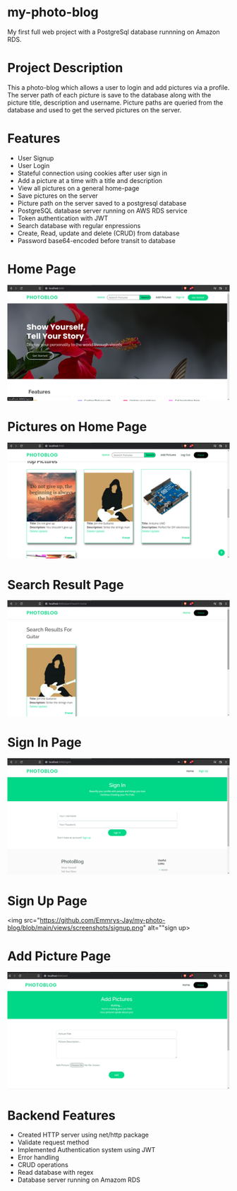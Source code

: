 # my-photo-blog
My first full web project with a PostgreSql database runnning on Amazon RDS.

# Project Description
This a photo-blog which allows a user to login and add pictures via a profile. The server path of each picture is save to the database along with the picture title, description and username. Picture paths are queried from the database and used to get the served pictures on the server. 

# Features
<ul>
  <li> User Signup
  <li> User Login
  <li> Stateful connection using cookies after user sign in
  <li> Add a picture at a time with a title and description
  <li> View all pictures on a general home-page
  <li> Save pictures on the server
  <li> Picture path on the server saved to a postgresql database
  <li> PostgreSQL database server running on AWS RDS service
  <li> Token authentication with JWT
  <li> Search database with regular enpressions
  <li> Create, Read, update and delete (CRUD) from database
  <li> Password base64-encoded before transit to database
</ul>


# Home Page

<img src="https://github.com/Emmrys-Jay/my-photo-blog/blob/main/views/screenshots/home.png" alt="home-page">

# Pictures on Home Page

<img src="https://github.com/Emmrys-Jay/my-photo-blog/blob/main/views/screenshots/pictures.png" alt="pictures">

# Search Result Page

<img src="https://github.com/Emmrys-Jay/my-photo-blog/blob/main/views/screenshots/search.png" alt="search">

# Sign In Page

<img src="https://github.com/Emmrys-Jay/my-photo-blog/blob/main/views/screenshots/signin.png" alt="sign in">

# Sign Up Page

<img src="https://github.com/Emmrys-Jay/my-photo-blog/blob/main/views/screenshots/signup.png" alt=""sign up>

# Add Picture Page

<img src="https://github.com/Emmrys-Jay/my-photo-blog/blob/main/views/screenshots/addpics.png" alt="add pictures">

# Backend Features

<ul>
  <li> Created HTTP server using net/http package
  <li> Validate request method
  <li> Implemented Authentication system using JWT
  <li> Error handling
  <li> CRUD operations
  <li> Read database with regex
  <li> Database server running on Amazom RDS
</ul>

